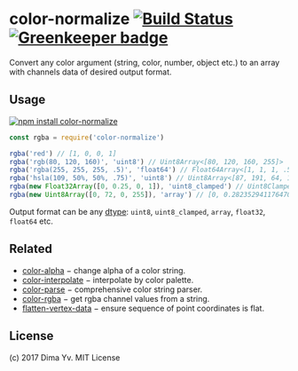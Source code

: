 # color-normalize [![Build Status](https://travis-ci.org/colorjs/color-normalize.png)](https://travis-ci.org/colorjs/color-normalize) [![Greenkeeper badge](https://badges.greenkeeper.io/colorjs/color-normalize.svg)](https://greenkeeper.io/)

Convert any color argument (string, color, number, object etc.) to an array with channels data of desired output format.

## Usage

[![npm install color-normalize](https://nodei.co/npm/color-normalize.png?mini=true)](https://npmjs.org/package/color-normalize/)

```js
const rgba = require('color-normalize')

rgba('red') // [1, 0, 0, 1]
rgba('rgb(80, 120, 160)', 'uint8') // Uint8Array<[80, 120, 160, 255]>
rgba('rgba(255, 255, 255, .5)', 'float64') // Float64Array<[1, 1, 1, .5]>
rgba('hsla(109, 50%, 50%, .75)', 'uint8') // Uint8Array<[87, 191, 64, 191]>
rgba(new Float32Array([0, 0.25, 0, 1]), 'uint8_clamped') // Uint8ClampedArray<[0, 64, 0, 255]>
rgba(new Uint8Array([0, 72, 0, 255]), 'array') // [0, 0.2823529411764706, 0, 1]
```

Output format can be any [dtype](https://npmjs.org/package/dtype): `uint8`, `uint8_clamped`, `array`, `float32`, `float64` etc.

## Related

* [color-alpha](https://github.com/dfcreative/color-alpha) − change alpha of a color string.
* [color-interpolate](https://github.com/dfcreative/color-interpolate) − interpolate by color palette.
* [color-parse](https://github.com/dfcreative/color-parse) − comprehensive color string parser.
* [color-rgba](https://github.com/dfcreative/color-rgba) − get rgba channel values from a string.
* [flatten-vertex-data](https://npmjs.org/package/flatten-vertex-data) − ensure sequence of point coordinates is flat.

## License

(c) 2017 Dima Yv. MIT License
